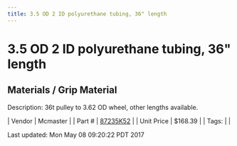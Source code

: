 ```yaml
---
title: 3.5 OD 2 ID polyurethane tubing, 36" length
---
```


# 3.5 OD 2 ID polyurethane tubing, 36" length
## Materials / Grip Material
Description: 	36t pulley to 3.62 OD wheel, other lengths available. 

| Vendor | Mcmaster | 
| Part # | [87235K52](https://www.mcmaster.com/#87235K52) | 
| Unit Price | $168.39 | 
| Tags: |  | 

Last updated: Mon May 08 09:20:22 PDT 2017
